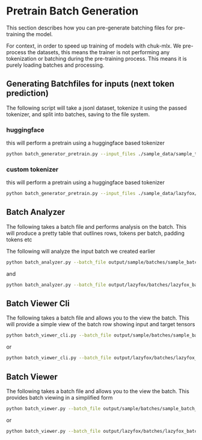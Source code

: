 # Pretrain Batch Generation
This section describes how you can pre-generate batching files for pre-training the model.

For context, in order to speed up training of models with chuk-mlx.  We pre-process the datasets, this means the trainer is not performing any tokenization or batching during the pre-training process.  This means it is purely loading batches and processing.

## Generating Batchfiles for inputs (next token prediction)
The following script will take a jsonl dataset, tokenize it using the passed tokenizer, and split into batches, saving to the file system.

### huggingface
this will perform a pretrain using a huggingface based tokenizer

```bash
python batch_generator_pretrain.py --input_files ./sample_data/sample_training_data_small.jsonl --tokenizer ibm-granite/granite-3b-code-instruct --output_directory ./output/sample/batches --file_prefix sample --max_sequence_length 8096 --batch_size 1024
```

### custom tokenizer
this will perform a pretrain using a huggingface based tokenizer

```bash
python batch_generator_pretrain.py --input_files ./sample_data/lazyfox/lazyfox_train.jsonl --tokenizer lazyfox --output_directory ./output/lazyfox/batches --file_prefix lazyfox --max_sequence_length 12 --batch_size 1024
```

## Batch Analyzer
The following takes a batch file and performs analysis on the batch.
This will produce a pretty table that outlines rows, tokens per batch, padding tokens etc

The following will analyze the input batch we created earlier

```bash
python batch_analyzer.py --batch_file output/sample/batches/sample_batch_0001.npz --tokenizer ibm-granite/granite-3b-code-instruct
```

and

```bash
python batch_analyzer.py --batch_file output/lazyfox/batches/lazyfox_batch_0001.npz --tokenizer lazyfox
```

## Batch Viewer Cli
The following takes a batch file and allows you to the view the batch.
This will provide a simple view of the batch row showing input and target tensors

```bash
python batch_viewer_cli.py --batch_file output/sample/batches/sample_batch_0001.npz --tokenizer ibm-granite/granite-3b-code-instruct
```

or

```bash
python batch_viewer_cli.py --batch_file output/lazyfox/batches/lazyfox_batch_0001.npz --tokenizer lazyfox
```


## Batch Viewer
The following takes a batch file and allows you to the view the batch.
This provides batch viewing in a simplified form

```bash
python batch_viewer.py --batch_file output/sample/batches/sample_batch_0001.npz --tokenizer ibm-granite/granite-3b-code-instruct
```

or

```bash
python batch_viewer.py --batch_file output/lazyfox/batches/lazyfox_batch_0001.npz --tokenizer lazyfox
```

